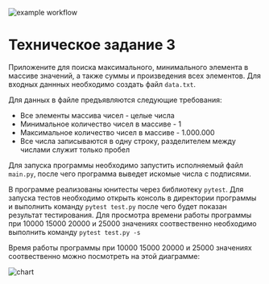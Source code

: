 ![example workflow](https://github.com/github/docs/actions/workflows/main.yml/badge.svg?branch=TZ2)
# Техническое задание 3
Приложените для поиска максимального, минимального элемента в массиве значений, а также суммы и произведения всех элементов.
Для входных даннных необходимо создать файл ``data.txt``. 

Для данных в файле предъявляются следующие требования:
* Все элементы массива чисел - целые числа
* Минимальное количество чисел в массиве - 1
* Максимальное количество чисел в массиве - 1.000.000
* Все числа записываются в одну строку, разделителем между числами служит только пробел

Для запуска программы необходимо запустить исполняемый файл ``main.py``, после чего программа выведет искомые числа с подписями.

В программе реализованы юнитесты через библиотеку ``pytest``.
Для запуска тестов необходимо открыть консоль в директории программы и выполнить команду ``pytest test.py`` после чего будет показан результат тестирования.
Для просмотра времени работы программы при 10000 15000 20000 и 25000 значениях соотвественно необходимо выполнить команду ``pytest test.py -s``


Время работы программы при 10000 15000 20000 и 25000 значениях соотвественно можно посмотреть на этой диаграмме:

![chart](https://user-images.githubusercontent.com/41271467/197302650-48d7c653-60cd-43d9-8ff5-98b307f74ad1.png)

